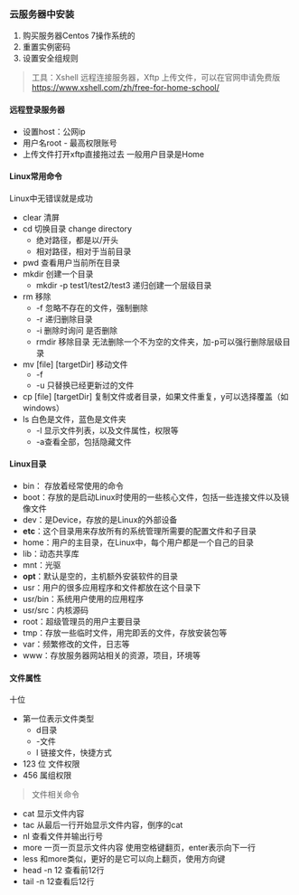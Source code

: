 ### 云服务器中安装

1. 购买服务器Centos 7操作系统的
2. 重置实例密码
3. 设置安全组规则

>  工具：Xshell 远程连接服务器，Xftp 上传文件，可以在官网申请免费版 https://www.xshell.com/zh/free-for-home-school/



#### 远程登录服务器

- 设置host：公网ip
- 用户名root - 最高权限账号
- 上传文件打开xftp直接拖过去 一般用户目录是Home



#### Linux常用命令

Linux中无错误就是成功

- clear 清屏
- cd 切换目录 change directory
  - 绝对路径，都是以/开头
  - 相对路径，相对于当前目录
- pwd 查看用户当前所在目录
- mkdir 创建一个目录
  - mkdir -p test1/test2/test3 递归创建一个层级目录
- rm 移除
  - -f 忽略不存在的文件，强制删除
  - -r 递归删除目录
  - -i 删除时询问 是否删除
  - rmdir 移除目录 无法删除一个不为空的文件夹，加-p可以强行删除层级目录
- mv [file] [targetDir] 移动文件
  - -f
  - -u 只替换已经更新过的文件
- cp  [file] [targetDir] 复制文件或者目录，如果文件重复，y可以选择覆盖（如windows）
- ls 白色是文件，蓝色是文件夹
  - -l 显示文件列表，以及文件属性，权限等
  - -a查看全部，包括隐藏文件



#### Linux目录

- bin： 存放着经常使用的命令
- boot：存放的是启动Linux时使用的一些核心文件，包括一些连接文件以及镜像文件
- dev：是Device，存放的是Linux的外部设备
- **etc**：这个目录用来存放所有的系统管理所需要的配置文件和子目录
- home：用户的主目录，在Linux中，每个用户都是一个自己的目录
- lib：动态共享库
- mnt：光驱
- **opt**：默认是空的，主机额外安装软件的目录
- usr：用户的很多应用程序和文件都放在这个目录下
- usr/bin：系统用户使用的应用程序
- usr/src：内核源码
- root：超级管理员的用户主要目录 
- tmp：存放一些临时文件，用完即丢的文件，存放安装包等
- var：频繁修改的文件，日志等
- www：存放服务器网站相关的资源，项目，环境等



#### 文件属性

十位

- 第一位表示文件类型
  - d目录
  - -文件
  - l 链接文件，快捷方式
- 123 位 文件权限
- 456 属组权限



> 文件相关命令

- cat 显示文件内容
- tac 从最后一行开始显示文件内容，倒序的cat
- nl 查看文件并输出行号
- more 一页一页显示文件内容 使用空格键翻页，enter表示向下一行
- less 和more类似，更好的是它可以向上翻页，使用方向键
- head -n 12 查看前12行
- tail -n 12查看后12行

